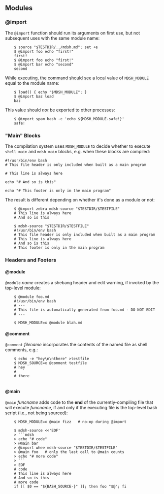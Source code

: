 ## Modules

### @import

The `@import` function should run its arguments on first use, but not subsequent uses with the same module name:

~~~shell
    $ source "$TESTDIR/../mdsh.md"; set +e
    $ @import foo echo "first!"
    first!
    $ @import foo echo "first!"
    $ @import bar echo "second"
    second
~~~

While executing, the command should see a local value of `MDSH_MODULE` equal to the module name:

~~~shell
    $ load() { echo "$MDSH_MODULE"; }
    $ @import baz load
    baz
~~~

This value should *not* be exported to other processes:

~~~shell
    $ @import spam bash -c 'echo ${MDSH_MODULE-safe!}'
    safe!
~~~

### "Main" Blocks

The compilation system uses `MDSH_MODULE` to decide whether to execute `shell main` and `mdsh main` blocks, e.g. when these blocks are compiled:

```shell main
#!/usr/bin/env bash
# This file header is only included when built as a main program
```

```shell
# This line is always here
```

```shell mdsh
echo "# And so is this"
```

```shell mdsh main
echo "# This footer is only in the main program"
```

The result is different depending on whether it's done as a module or not:

~~~shell
    $ @import zebra mdsh-source "$TESTDIR/$TESTFILE"
    # This line is always here
    # And so is this

    $ mdsh-source "$TESTDIR/$TESTFILE"
    #!/usr/bin/env bash
    # This file header is only included when built as a main program
    # This line is always here
    # And so is this
    # This footer is only in the main program
~~~

### Headers and Footers

#### @module

`@module` *name* creates a shebang header and edit warning, if invoked by the top-level module:

~~~shell
    $ @module foo.md
    #!/usr/bin/env bash
    # ---
    # This file is automatically generated from foo.md - DO NOT EDIT
    # ---
    
    $ MDSH_MODULE=x @module blah.md
~~~

#### @comment

`@comment` *filename* incorporates the contents of the named file as shell comments, e.g.:

~~~shell
    $ echo -e "hey\n\nthere" >testfile
    $ MDSH_SOURCE=x @comment testfile
    # hey
    #
    # there
    
~~~

#### @main

`@main` *funcname* adds code to the **end** of the currently-compiling file that will execute *funcname*, if and only if the executing file is the top-level bash script (i.e., not being sourced):

~~~shell
    $ MDSH_MODULE=x @main fizz   # no-op during @import

    $ mdsh-source <<'EOF'
    > ```mdsh
    > echo "# code"
    > @main bar
    > @import whee mdsh-source "$TESTDIR/$TESTFILE"
    > @main foo   # only the last call to @main counts
    > echo "# more code"
    > ```
    > EOF
    # code
    # This line is always here
    # And so is this
    # more code
    if [[ $0 == "${BASH_SOURCE-}" ]]; then foo "$@"; fi
~~~

